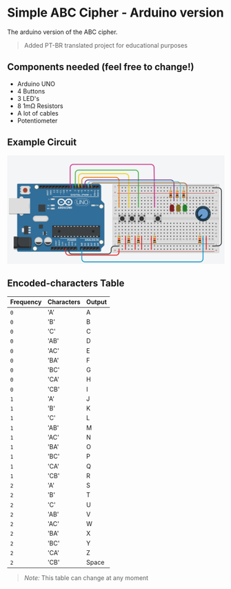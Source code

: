 # Simple ABC Cipher - Arduino version

The arduino version of the ABC cipher.
> Added PT-BR translated project for educational purposes

## Components needed (feel free to change!)

* Arduino UNO
* 4 Buttons
* 3 LED's
* 8 1mΩ Resistors
* A lot of cables
* Potentiometer

## Example Circuit

![](https://github.com/tioscobs/simple-abc-cipher/blob/main/arduino/example/circuit.png)

## Encoded-characters Table
| Frequency   | Characters       | Output |
| :---------- | :--------- | :-------- |
| `0` | 'A' | A |
| `0` | 'B' | B |
| `0` | 'C' | C |
| `0` | 'AB' | D |
| `0` | 'AC' | E |
| `0` | 'BA' | F |
| `0` | 'BC' | G |
| `0` | 'CA' | H |
| `0` | 'CB' | I |
| `1` | 'A' | J |
| `1` | 'B' | K |
| `1` | 'C' | L |
| `1` | 'AB' | M |
| `1` | 'AC' | N |
| `1` | 'BA' | O |
| `1` | 'BC' | P |
| `1` | 'CA' | Q |
| `1` | 'CB' | R |
| `2` | 'A' | S |
| `2` | 'B' | T |
| `2` | 'C' | U |
| `2` | 'AB' | V |
| `2` | 'AC' | W |
| `2` | 'BA' | X |
| `2` | 'BC' | Y |
| `2` | 'CA' | Z |
| `2` | 'CB' | Space |

> *Note:* This table can change at any moment

